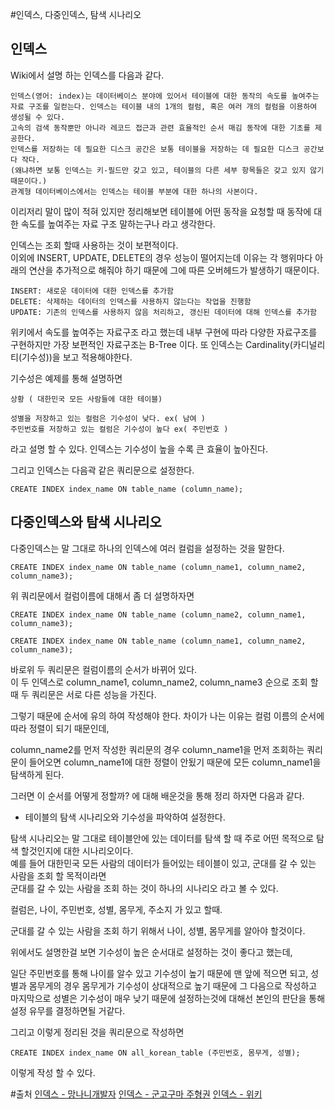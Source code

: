 #인덱스, 다중인덱스, 탐색 시나리오

## 인덱스
Wiki에서 설명 하는 인덱스를 다음과 같다.
```
인덱스(영어: index)는 데이터베이스 분야에 있어서 테이블에 대한 동작의 속도를 높여주는 자료 구조를 일컫는다. 인덱스는 테이블 내의 1개의 컬럼, 혹은 여러 개의 컬럼을 이용하여 생성될 수 있다. 
고속의 검색 동작뿐만 아니라 레코드 접근과 관련 효율적인 순서 매김 동작에 대한 기초를 제공한다.
인덱스를 저장하는 데 필요한 디스크 공간은 보통 테이블을 저장하는 데 필요한 디스크 공간보다 작다. 
(왜냐하면 보통 인덱스는 키-필드만 갖고 있고, 테이블의 다른 세부 항목들은 갖고 있지 않기 때문이다.) 
관계형 데이터베이스에서는 인덱스는 테이블 부분에 대한 하나의 사본이다.
```
이리저리 말이 많이 적혀 있지만 정리해보면 테이블에 어떤 동작을 요청할 때 동작에 대한 속도를 높여주는 자료 구조 말하는구나 라고 생각한다.

인덱스는 조회 할때 사용하는 것이 보편적이다.  
이외에 INSERT, UPDATE, DELETE의 경우 성능이 떨어지는데 이유는 각 행위마다 아래의 연산을 추가적으로 해줘야 하기 때문에 그에 따른 오버헤드가 발생하기 때문이다.  
```
INSERT: 새로운 데이터에 대한 인덱스를 추가함
DELETE: 삭제하는 데이터의 인덱스를 사용하지 않는다는 작업을 진행함
UPDATE: 기존의 인덱스를 사용하지 않음 처리하고, 갱신된 데이터에 대해 인덱스를 추가함
```

위키에서 속도를 높여주는 자료구조 라고 했는데 내부 구현에 따라 다양한 자료구조를 구현하지만 가장 보편적인 자료구조는 B-Tree 이다.
또 인덱스는 Cardinality(카디널리티(기수성))을 보고 적용해야한다. 

기수성은 예제를 통해 설명하면
```
상황 ( 대한민국 모든 사람들에 대한 테이블)

성별을 저장하고 있는 컬럼은 기수성이 낮다. ex( 남여 )
주민번호를 저장하고 있는 컬럼은 기수성이 높다 ex( 주민번호 ) 
```
라고 설명 할 수 있다.
인덱스는 기수성이 높을 수록 큰 효율이 높아진다.  

그리고 인덱스는 다음곽 같은 쿼리문으로 설정한다.
```
CREATE INDEX index_name ON table_name (column_name);
```

## 다중인덱스와 탐색 시나리오
다중인덱스는 말 그대로 하나의 인덱스에 여러 컬럼을 설정하는 것을 말한다.
```
CREATE INDEX index_name ON table_name (column_name1, column_name2, column_name3);
```
위 쿼리문에서 컬럼이름에 대해서 좀 더 설명하자면 
```
CREATE INDEX index_name ON table_name (column_name2, column_name1, column_name3);
```
```
CREATE INDEX index_name ON table_name (column_name1, column_name2, column_name3);
```
바로위 두 쿼리문은 컬럼이름의 순서가 바뀌어 있다.  
이 두 인덱스로 column_name1, column_name2, column_name3 순으로 조회 할 때 두 쿼리문은 서로 다른 성능을 가진다.

그렇기 때문에 순서에 유의 하여 작성해야 한다.
차이가 나는 이유는 컬럼 이름의 순서에 따라 정렬이 되기 때문인데,  

column_name2를 먼저 작성한 쿼리문의 경우 column_name1을 먼저 조회하는 쿼리문이 들어오면 column_name1에 대한 정렬이 안됬기 때문에 
모든 column_name1을 탐색하게 된다.  

그러면 이 순서를 어떻게 정할까? 에 대해 배운것을 통해 정리 하자면 다음과 같다. 

- 테이블의 탐색 시나리오와 기수성을 파악하여 설정한다. 

탐색 시나리오는 말 그대로 테이블안에 있는 데이터를 탐색 할 때 주로 어떤 목적으로 탐색 할것인지에 대한 시나리오이다.  
예를 들어 대한민국 모든 사람의 데이터가 들어있는 테이블이 있고, 군대를 갈 수 있는 사람을 조회 할 목적이라면  
군대를 갈 수 있는 사람을 조회 하는 것이 하나의 시나리오 라고 볼 수 있다.

컬럼은, 나이, 주민번호, 성별, 몸무게, 주소지 가 있고 할때.

군대를 갈 수 있는 사람을 조회 하기 위해서 나이, 성별, 몸무게를 알아야 할것이다. 

위에서도 설명한걸 보면 기수성이 높은 순서대로 설정하는 것이 좋다고 했는데, 

일단 주민번호를 통해 나이를 알수 있고 기수성이 높기 때문에 맨 앞에 적으면 되고, 성별과 몸무게의 경우 몸무게가 기수성이 상대적으로 높기 때문에
그 다음으로 작성하고 마지막으로 성별은 기수성이 매우 낮기 때문에 설정하는것에 대해선 본인의 판단을 통해 설정 유무를 결정하면될 거같다. 

그리고 이렇게 정리된 것을 쿼리문으로 작성하면
```
CREATE INDEX index_name ON all_korean_table (주민번호, 몸무게, 성별);
```
이렇게 작성 할 수 있다.


#출처
[인덱스 - 망나니개발자](https://mangkyu.tistory.com/96#:~:text=%ED%95%B4%EC%8B%9C%20%ED%85%8C%EC%9D%B4%EB%B8%94%20%EA%B8%B0%EB%B0%98%EC%9D%98%20DB,%EB%B9%A0%EB%A5%B8%20%EA%B2%80%EC%83%89%EC%9D%84%20%EC%A7%80%EC%9B%90%ED%95%9C%EB%8B%A4.)
[인덱스 - 군고구마 주형권](https://burning-dba.tistory.com/79)
[인덱스 - 위키](https://ko.wikipedia.org/wiki/%EC%9D%B8%EB%8D%B1%EC%8A%A4_(%EB%8D%B0%EC%9D%B4%ED%84%B0%EB%B2%A0%EC%9D%B4%EC%8A%A4))